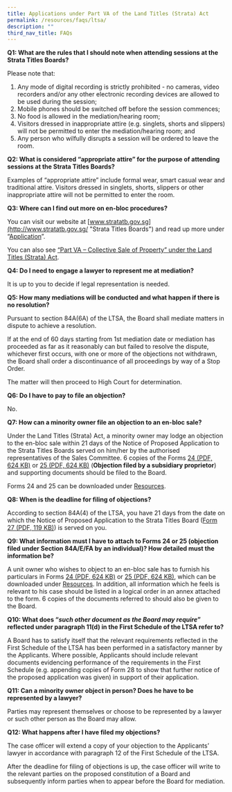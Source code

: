 ```yaml
---
title: Applications under Part VA of the Land Titles (Strata) Act
permalink: /resources/faqs/ltsa/
description: ""
third_nav_title: FAQs
---
```

**Q1: What are the rules that I should note when attending sessions at the Strata Titles Boards?**

Please note that:

1.  Any mode of digital recording is strictly prohibited - no cameras, video recorders and/or any other electronic recording devices are allowed to be used during the session;
2.  Mobile phones should be switched off before the session commences;
3.  No food is allowed in the mediation/hearing room;
4.  Visitors dressed in inappropriate attire (e.g. singlets, shorts and slippers) will not be permitted to enter the mediation/hearing room; and
5.  Any person who wilfully disrupts a session will be ordered to leave the room.

**Q2: What is considered “appropriate attire” for the purpose of attending sessions at the Strata Titles Boards?**

Examples of “appropriate attire” include formal wear, smart casual wear and traditional attire. Visitors dressed in singlets, shorts, slippers or other inappropriate attire will not be permitted to enter the room.

**Q3: Where can I find out more on en-bloc procedures?**

You can visit our website at [www.stratatb.gov.sg](http://www.stratatb.gov.sg/ "Strata Titles Boards") and read up more under “[Application](https://www.stratatb.gov.sg/application.html "Application")”.  
  
You can also see [“Part VA – Collective Sale of Property” under the Land Titles (Strata) Act](https://sso.agc.gov.sg/Act/LTSA1967 "Part VA – Collective Sale of Property").

**Q4: Do I need to engage a lawyer to represent me at mediation?**

It is up to you to decide if legal representation is needed.

**Q5: How many mediations will be conducted and what happen if there is no resolution?**

Pursuant to section 84A(6A) of the LTSA, the Board shall mediate matters in dispute to achieve a resolution.  
  
If at the end of 60 days starting from 1st mediation date or mediation has proceeded as far as it reasonably can but failed to resolve the dispute, whichever first occurs, with one or more of the objections not withdrawn, the Board shall order a discontinuance of all proceedings by way of a Stop Order.  
  
The matter will then proceed to High Court for determination.

**Q6: Do I have to pay to file an objection?**

No.

**Q7: How can a minority owner file an objection to an en-bloc sale?**

Under the Land Titles (Strata) Act, a minority owner may lodge an objection to the en-bloc sale within 21 days of the Notice of Proposed Application to the Strata Titles Boards served on him/her by the authorised representatives of the Sales Committee. 6 copies of the Forms [24 (PDF, 624 KB)](https://www.stratatb.gov.sg/public-data/doc/forms/Form-24.pdf "Form 24") or [25 (PDF, 624 KB)](https://www.stratatb.gov.sg/public-data/doc/forms/Form-25.pdf "Form 25") (**Objection filed by a subsidiary proprietor**) and supporting documents should be filed to the Board.  
  
Forms 24 and 25 can be downloaded under [Resources](https://www.stratatb.gov.sg/resources.html "Resources").

**Q8: When is the deadline for filing of objections?**

According to section 84A(4) of the LTSA, you have 21 days from the date on which the Notice of Proposed Application to the Strata Titles Board ([Form 27 (PDF, 119 KB)](https://www.stratatb.gov.sg/public-data/doc/forms/form27.pdf "Form 27")) is served on you.

**Q9: What information must I have to attach to Forms 24 or 25 (objection filed under Section 84A/E/FA by an individual)? How detailed must the information be?**

A unit owner who wishes to object to an en-bloc sale has to furnish his particulars in Forms [24 (PDF, 624 KB)](https://www.stratatb.gov.sg/public-data/doc/forms/Form-24.pdf "Form 24") or [25 (PDF, 624 KB)](https://www.stratatb.gov.sg/public-data/doc/forms/Form-25.pdf "Form 25"), which can be downloaded under [Resources](https://www.stratatb.gov.sg/resources.html "Resources"). In addition, all information which he feels is relevant to his case should be listed in a logical order in an annex attached to the form. 6 copies of the documents referred to should also be given to the Board.

**Q10: What does “_such other document as the Board may require_” reflected under paragraph 11(d) in the First Schedule of the LTSA refer to?**

A Board has to satisfy itself that the relevant requirements reflected in the First Schedule of the LTSA has been performed in a satisfactory manner by the Applicants. Where possible, Applicants should include relevant documents evidencing performance of the requirements in the First Schedule (e.g. appending copies of Form 28 to show that further notice of the proposed application was given) in support of their application.

**Q11: Can a minority owner object in person? Does he have to be represented by a lawyer?**

Parties may represent themselves or choose to be represented by a lawyer or such other person as the Board may allow.

**Q12: What happens after I have filed my objections?**

The case officer will extend a copy of your objection to the Applicants’ lawyer in accordance with paragraph 12 of the First Schedule of the LTSA.  
  
After the deadline for filing of objections is up, the case officer will write to the relevant parties on the proposed constitution of a Board and subsequently inform parties when to appear before the Board for mediation.
